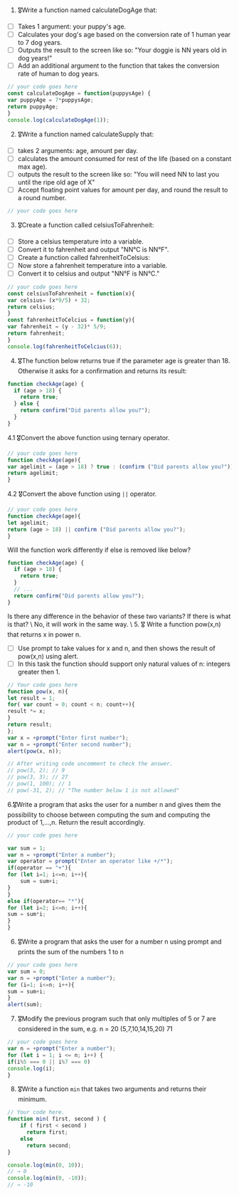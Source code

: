 1. 🎖Write a function named calculateDogAge that:
  * [ ] Takes 1 argument: your puppy's age.
  * [ ] Calculates your dog's age based on the conversion rate of 1 human year to 7 dog years.
  * [ ] Outputs the result to the screen like so: "Your doggie is NN years old in dog years!"
  * [ ] Add an additional argument to the function that takes the conversion rate of human to dog years.

```js
// your code goes here
const calculateDogAge = function(puppysAge) {
var puppyAge = 7*puppysAge;
return puppyAge;
}
console.log(calculateDogAge(1));
```
2. 🎖Write a function named calculateSupply that:
  * [ ] takes 2 arguments: age, amount per day.
  * [ ] calculates the amount consumed for rest of the life (based on a constant max age).
  * [ ] outputs the result to the screen like so: "You will need NN to last you until the ripe old age of X"
  * [ ] Accept floating point values for amount per day, and round the result to a round number.

```js
// your code goes here

```
3. 🎖Create a function called celsiusToFahrenheit:
  * [ ] Store a celsius temperature into a variable.
  * [ ] Convert it to fahrenheit and output "NN°C is NN°F".
  * [ ] Create a function called fahrenheitToCelsius:
  * [ ] Now store a fahrenheit temperature into a variable.
  * [ ] Convert it to celsius and output "NN°F is NN°C."

```js
// your code goes here
const celsiusToFahrenheit = function(x){
var celsius= (x*9/5) + 32;
return celsius;
}
const fahrenheitToCelcius = function(y){
var fahrenheit = (y - 32)* 5/9;
return fahrenheit;
}
console.log(fahrenheitToCelcius(6));
```
4. 🎖The function below returns true if the parameter age is greater than 18. Otherwise it asks for a confirmation and returns its result:

```js
function checkAge(age) {
  if (age > 18) {
    return true;
  } else {
    return confirm("Did parents allow you?");
  }
}
```
  4.1 🎖Convert the above function using ternary operator.
  ```js
  // your code goes here
  function checkAge(age){
  var agelimit = (age > 18) ? true : (confirm ("Did parents allow you?"));
  return agelimit;
}
  ```

  4.2 🎖Convert the above function using `||` operator.
  ```js
  // your code goes here
  function checkAge(age){
  let agelimit;
  return (age > 18) || confirm ("Did parents allow you?");
}
  ```
Will the function work differently if else is removed like below?

```js
function checkAge(age) {
  if (age > 18) {
    return true;
  }
  // ...
  return confirm("Did parents allow you?");
}
```
Is there any difference in the behavior of these two variants? If there is what is that?
\\
No, it will work in the same way.
\\
5. 🎖 Write a function pow(x,n) that returns x in power n.

  * [ ] Use prompt to take values for x and n, and then shows the result of pow(x,n) using alert.
  * [ ] In this task the function should support only natural values of n: integers greater then 1.

```js
// Your code goes here
function pow(x, n){
let result = 1;
for( var count = 0; count < n; count++){
result *= x;
}
return result;
};
var x = +prompt("Enter first number");
var n = +prompt("Enter second number");
alert(pow(x, n));

// After writing code uncomment to check the answer.
// pow(3, 2); // 9
// pow(3, 3); // 27
// pow(1, 100); // 1
// pow(-31, 2); // "The number below 1 is not allowed"
```

6.🎖Write a program that asks the user for a number n and gives them the possibility to choose between computing the sum and computing the product of 1,…,n. Return the result accordingly.

```js
// your code goes here

var sum = 1;
var n = +prompt("Enter a number");
var operator = prompt("Enter an operator like +/*");
if(operator == "+"){
for (let i=1; i<=n; i++){
    sum = sum+i;
}
}
else if(operator== "*"){
for (let i=2; i<=n; i++){
sum = sum*i;
}
}

```
6. 🎖Write a program that asks the user for a number n using prompt and prints the sum of the numbers 1 to n

```js
// your code goes here
var sum = 0;
var n = +prompt("Enter a number");
for (i=1; i<=n; i++){
sum = sum+i;
}
alert(sum);
```
7. 🎖Modify the previous program such that only multiples of 5 or 7 are considered in the sum, e.g. n = 20 (5,7,10,14,15,20) 71

```js
// your code goes here
var n = +prompt("Enter a number");
for (let i = 1; i <= n; i++) {
if(i%5 === 0 || i%7 === 0)
console.log(i);
}
```

8. 🎖Write a function `min` that takes two arguments and returns their minimum.

```js
// Your code here.
function min( first, second ) {
	if ( first < second )
      return first;
    else
      return second;
}

console.log(min(0, 10));
// → 0
console.log(min(0, -10));
// → -10
```